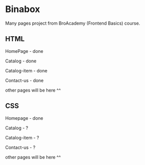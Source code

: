 # Binabox
Many pages project from BroAcademy (Frontend Basics) course.

## HTML
HomePage - done

Catalog - done

Catalog-item - done

Contact-us - done

other pages will be here ^^

## CSS
Homepage - done

Catalog - ?

Catalog-item - ?

Contact-us - ?

other pages will be here ^^
